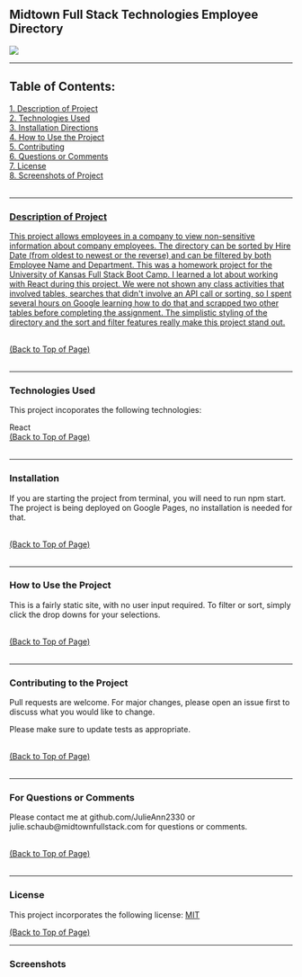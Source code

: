 
 <!DOCTYPE html>
<html lang="en">
<head>
    <meta charset="UTF-8">
    <meta name="viewport" content="width=device-width, initial-scale=1.0">
    <link rel="stylesheet" href="style.css">
   
</head>
<body>
<div id = "top">

<h2>Midtown Full Stack Technologies Employee Directory</h2> <a href="#license"><img src= "https://img.shields.io/badge/License-MIT-blue.svg"></a><br>

<hr color= "slateblue" noshade>

<h2>Table of Contents:</h2>
<a href="#description" class="contents">1. Description of Project</><br>
<a href="#technology" class="contents">2. Technologies Used</a><br>
<a href="#installation" class="contents">3. Installation Directions</a><br>
<a href="#use" class="contents">4. How to Use the Project</a><br>
<a href="#contributors" class="contents">5. Contributing</a><br> 
<a href="#questions" class="contents">6. Questions or Comments</a><br>
<a href="#license" class="contents">7. License</a><br>
<a href="#screenshot" class="contents">8. Screenshots of Project</><br>
<br>

<hr color= "slateblue" noshade>

<h3 id='description'>Description of Project</h3>
<p>This project allows employees in a company to view non-sensitive information about company employees. The directory can be sorted by Hire Date (from oldest to newest or the reverse) and can be filtered by both Employee Name and Department. This was a homework project for the University of Kansas Full Stack Boot Camp.  I learned a lot about working with React during this project. We were not shown any class activities that involved tables, searches that didn't involve an API call or sorting, so I spent several hours on Google learning how to do that and scrapped two other tables before completing the assignment. The simplistic styling of the directory and the sort and filter features really make this project stand out. </p><br>
<a href="#top" id="start">(Back to Top of Page)</a><br>
<br>
<hr color= "slateblue" noshade>

<h3 id='techology'>Technologies Used</h3>
<p>This project incoporates the following technologies:<br>
</p>React<br>
<a href="#top" id="start">(Back to Top of Page)</a><br>
<br>
<hr color= "slateblue" noshade>

<h3 id='installation'>Installation</h3>
<p>If you are starting the project from terminal, you will need to run npm start. The project is being deployed on Google Pages, no installation is needed for that.</p><br>
<a href="#top" id="start">(Back to Top of Page)</a><br>
<br>
<hr color= "slateblue" noshade>

<h3 id='use'>How to Use the Project</h3>
<p>This is a fairly static site, with no user input required. To filter or sort, simply click the drop downs for your selections.</p><br>
<a href="#top" id="start">(Back to Top of Page)</a><br>
<br>
<hr color= "slateblue" noshade>

<h3 id='contributors'>Contributing to the Project</h3>
<p>Pull requests are welcome. For major changes, please open an issue first to discuss what you would like to change.

Please make sure to update tests as appropriate.</p><br>
<a href="#top" id="start">(Back to Top of Page)</a><br>
<br>
<hr color= "slateblue" noshade>

<h3 id='questions'>For Questions or Comments</h3>
<p>Please contact me at github.com/JulieAnn2330 or julie.schaub@midtownfullstack.com for questions or comments.</p><br>
<a href="#top" id="start">(Back to Top of Page)</a><br>
<br>
<hr color= "slateblue" noshade>

<h3 id='license'>License</h3>
<p>This project incorporates the following license: <a href="https://opensource.org/licenses/MIT">MIT</a></p>
<a href="#top" id="start">(Back to Top of Page)</a><br>

<hr color= "slateblue" noshade>

<h3 id='screenshot'>Screenshots</h3>
    
</body>
</html> 
